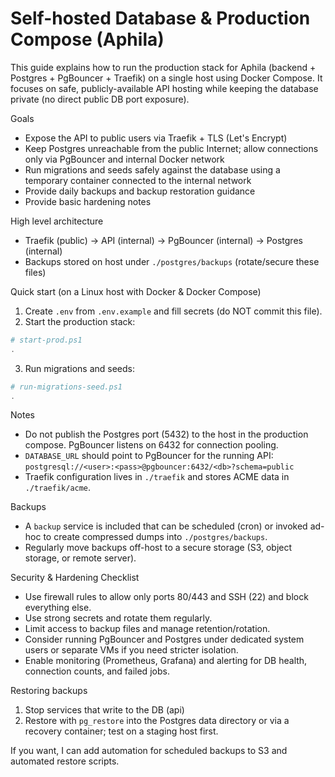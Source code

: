 # Self-hosted Database & Production Compose (Aphila)

This guide explains how to run the production stack for Aphila (backend + Postgres + PgBouncer + Traefik) on a single host using Docker Compose. It focuses on safe, publicly-available API hosting while keeping the database private (no direct public DB port exposure).

Goals

- Expose the API to public users via Traefik + TLS (Let's Encrypt)
- Keep Postgres unreachable from the public Internet; allow connections only via PgBouncer and internal Docker network
- Run migrations and seeds safely against the database using a temporary container connected to the internal network
- Provide daily backups and backup restoration guidance
- Provide basic hardening notes

High level architecture

- Traefik (public) -> API (internal) -> PgBouncer (internal) -> Postgres (internal)
- Backups stored on host under `./postgres/backups` (rotate/secure these files)

Quick start (on a Linux host with Docker & Docker Compose)

1. Create `.env` from `.env.example` and fill secrets (do NOT commit this file).
2. Start the production stack:

```powershell
# start-prod.ps1
.
```

3. Run migrations and seeds:

```powershell
# run-migrations-seed.ps1
.
```

Notes

- Do not publish the Postgres port (5432) to the host in the production compose. PgBouncer listens on 6432 for connection pooling.
- `DATABASE_URL` should point to PgBouncer for the running API: `postgresql://<user>:<pass>@pgbouncer:6432/<db>?schema=public`
- Traefik configuration lives in `./traefik` and stores ACME data in `./traefik/acme`.

Backups

- A `backup` service is included that can be scheduled (cron) or invoked ad-hoc to create compressed dumps into `./postgres/backups`.
- Regularly move backups off-host to a secure storage (S3, object storage, or remote server).

Security & Hardening Checklist

- Use firewall rules to allow only ports 80/443 and SSH (22) and block everything else.
- Use strong secrets and rotate them regularly.
- Limit access to backup files and manage retention/rotation.
- Consider running PgBouncer and Postgres under dedicated system users or separate VMs if you need stricter isolation.
- Enable monitoring (Prometheus, Grafana) and alerting for DB health, connection counts, and failed jobs.

Restoring backups

1. Stop services that write to the DB (api)
2. Restore with `pg_restore` into the Postgres data directory or via a recovery container; test on a staging host first.

If you want, I can add automation for scheduled backups to S3 and automated restore scripts.
